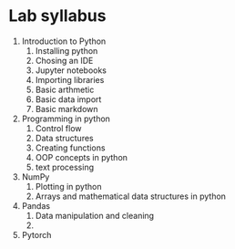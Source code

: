 # Lab syllabus

1. Introduction to Python
    1. Installing python
    2. Chosing an IDE
    3. Jupyter notebooks
    4. Importing libraries
    5. Basic arthmetic
    6. Basic data import
    7. Basic markdown
2. Programming in python
    1. Control flow
    2. Data structures
    3. Creating functions
    4. OOP concepts in python
    5. text processing
3. NumPy
    1. Plotting in python
    2. Arrays and mathematical data structures in python
4. Pandas
    1. Data manipulation and cleaning
    2. 
5. Pytorch



